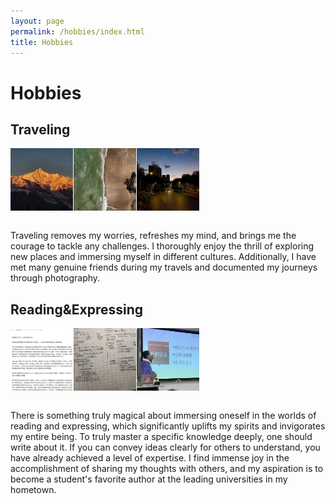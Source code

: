 ```yaml
---
layout: page
permalink: /hobbies/index.html
title: Hobbies
---
```


# Hobbies

## Traveling

<div class="third">
    <img src="/images/tr1.jpg" class="floatpic">
    <img src="/images/tr2.jpg" class="floatpic">
    <img src="/images/tr3.jpg" class="floatpic">
</div>

<style>
    .third {
        display: flex;
        justify-content: flex-start; /* 左对齐图片 */
    }
    .floatpic {
        width: 100px; /* 调整为你想要的较小宽度 */
        height: 100px; /* 调整为你想要的较小高度 */
        object-fit: cover;
        margin-right: 1px; /* 可选：在图片之间添加一些间距 */
    }
</style>

<br>Traveling removes my worries, refreshes my mind, and brings me the courage to tackle any challenges. I thoroughly enjoy the thrill of exploring new places and immersing myself in different cultures. Additionally, I have met many genuine friends during my travels and documented my journeys through photography.

## Reading&Expressing

<div class="third">
    <img src="/images/ex1.png" class="floatpic">
    <img src="/images/ex2.jpg" class="floatpic">
    <img src="/images/ex3.jpg" class="floatpic">
</div>

<style>
    .third {
        display: flex;
        justify-content: flex-start; /* 左对齐图片 */
    }
    .floatpic {
        width: 100px; /* 调整为你想要的较小宽度 */
        height: 100px; /* 调整为你想要的较小高度 */
        object-fit: cover;
        margin-right: 1px; /* 可选：在图片之间添加一些间距 */
    }
</style>

<br>There is something truly magical about immersing oneself in the worlds of reading and expressing, which significantly uplifts my spirits and invigorates my entire being. To truly master a specific knowledge deeply, one should write about it. If you can convey ideas clearly for others to understand, you have already achieved a level of expertise. I find immense joy in the accomplishment of sharing my thoughts with others, and my aspiration is to become a student's favorite author at the leading universities in my hometown.
